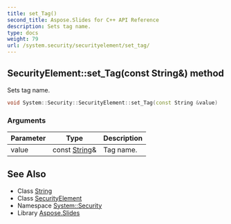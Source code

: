 ```yaml
---
title: set_Tag()
second_title: Aspose.Slides for C++ API Reference
description: Sets tag name.
type: docs
weight: 79
url: /system.security/securityelement/set_tag/
---
```

## SecurityElement::set_Tag(const String\&) method


Sets tag name.

```cpp
void System::Security::SecurityElement::set_Tag(const String &value)
```


### Arguments

| Parameter | Type | Description |
| --- | --- | --- |
| value | const [String](../../../system/string/)\& | Tag name. |

## See Also

* Class [String](../../../system/string/)
* Class [SecurityElement](../)
* Namespace [System::Security](../../)
* Library [Aspose.Slides](../../../)